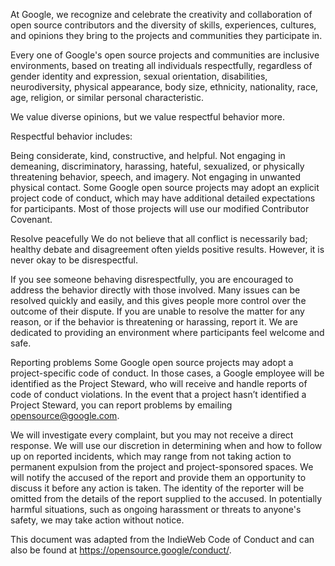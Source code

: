 At Google, we recognize and celebrate the creativity and collaboration of open source contributors and the diversity of skills, experiences, cultures, and opinions they bring to the projects and communities they participate in.

Every one of Google's open source projects and communities are inclusive environments, based on treating all individuals respectfully, regardless of gender identity and expression, sexual orientation, disabilities, neurodiversity, physical appearance, body size, ethnicity, nationality, race, age, religion, or similar personal characteristic.

We value diverse opinions, but we value respectful behavior more.

Respectful behavior includes:

Being considerate, kind, constructive, and helpful.
Not engaging in demeaning, discriminatory, harassing, hateful, sexualized, or physically threatening behavior, speech, and imagery.
Not engaging in unwanted physical contact.
Some Google open source projects may adopt an explicit project code of conduct, which may have additional detailed expectations for participants. Most of those projects will use our modified Contributor Covenant.

Resolve peacefully
We do not believe that all conflict is necessarily bad; healthy debate and disagreement often yields positive results. However, it is never okay to be disrespectful.

If you see someone behaving disrespectfully, you are encouraged to address the behavior directly with those involved. Many issues can be resolved quickly and easily, and this gives people more control over the outcome of their dispute. If you are unable to resolve the matter for any reason, or if the behavior is threatening or harassing, report it. We are dedicated to providing an environment where participants feel welcome and safe.

Reporting problems
Some Google open source projects may adopt a project-specific code of conduct. In those cases, a Google employee will be identified as the Project Steward, who will receive and handle reports of code of conduct violations. In the event that a project hasn’t identified a Project Steward, you can report problems by emailing opensource@google.com.

We will investigate every complaint, but you may not receive a direct response. We will use our discretion in determining when and how to follow up on reported incidents, which may range from not taking action to permanent expulsion from the project and project-sponsored spaces. We will notify the accused of the report and provide them an opportunity to discuss it before any action is taken. The identity of the reporter will be omitted from the details of the report supplied to the accused. In potentially harmful situations, such as ongoing harassment or threats to anyone's safety, we may take action without notice.

This document was adapted from the IndieWeb Code of Conduct and can also be found at https://opensource.google/conduct/.